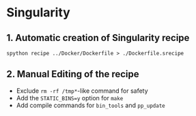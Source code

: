 # Singularity

## 1. Automatic creation of Singularity recipe

```shell
spython recipe ../Docker/Dockerfile > ./Dockerfile.srecipe
```

## 2. Manual Editing of the recipe

 - Exclude `rm -rf /tmp*`-like command for safety
 - Add the `STATIC_BINS=y` option for `make`
 - Add compile commands for `bin_tools` and `pp_update`
